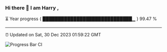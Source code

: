 ### Hi there 👋 I am Harry , 

⏳ Year progress { █████████████████████████████▁ } 99.47 %

---

⏰ Updated on Sat, 30 Dec 2023 01:59:22 GMT

![Progress Bar CI](https://github.com/duykhang68/duykhang68/workflows/Progress%20Bar%20CI/badge.svg)
